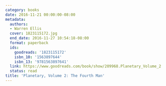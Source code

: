 ```yaml
---
category: books
date: 2016-11-21 00:00:00-08:00
metadata:
  authors:
  - Warren Ellis
  cover: 1823115172.jpg
  end_date: 2016-11-27 10:54:18-08:00
  format: paperback
  ids:
    goodreads: '1823115172'
    isbn_10: '1563897644'
    isbn_13: '9781563897641'
  link: https://www.goodreads.com/book/show/209968.Planetary_Volume_2
  status: read
title: 'Planetary, Volume 2: The Fourth Man'
---
```


